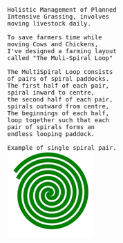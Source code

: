 <pre>
Holistic Management of Planned
Intensive Grassing, involves
moving livestock daily.

To save farmers time while 
moving Cows and Chickens,
I've designed a farming layout 
called "The Muli-Spiral Loop"

The MultiSpiral Loop consists
of pairs of spiral paddocks.
The first half of each pair,
spiral inward to centre,
the second half of each pair,
spirals outward from centre,
The beginnings of each half,
loop together such that each
pair of spirals forms an 
endless looping paddock.

Example of single spiral pair.
<img width="200" src="./doubleSpiralLoopB.svg">

</pre>
